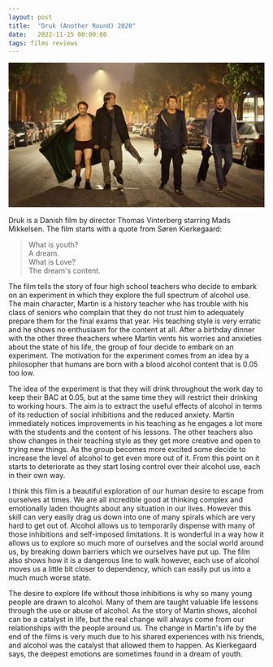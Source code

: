 ```yaml
---
layout: post
title:  "Druk (Another Round) 2020"
date:   2022-11-25 00:00:00   
tags: films reviews
---
```


![druk](/assets/druk.jpg)

Druk is a Danish film by director Thomas Vinterberg starring Mads Mikkelsen. The film starts with a quote from Søren Kierkegaard:
>What is youth?  
>A dream.  
>What is Love?  
>The dream's content.  

The film tells the story of four high school teachers who decide to embark on an experiment in which they explore the full spectrum of alcohol use. The main character, Martin is a history teacher who has trouble with his class of seniors who complain that they do not trust him to adequately prepare them for the final exams that year. His teaching style is very erratic and he shows no enthusiasm for the content at all. After a birthday dinner with the other three theachers where Martin vents his worries and anxieties about the state of his life, the group of four decide to embark on an experiment. The motivation for the experiment comes from an idea by a philosopher that humans are born with a blood alcohol content that is 0.05 too low.

The idea of the experiment is that they will drink throughout the work day to keep their BAC at 0.05, but at the same time they will restrict their drinking to working hours. The aim is to extract the useful effects of alcohol in terms of its reduction of social inhibitions and the reduced anxiety. Martin immediately notices improvements in his teaching as he engages a lot more with the students and the content of his lessons. The other teachers also show changes in their teaching style as they get more creative and open to trying new things. As the group becomes more excited some decide to increase the level of alcohol to get even more out of it. From this point on it starts to deteriorate as they start losing control over their alcohol use, each in their own way.

I think this film is a beautiful exploration of our human desire to escape from ourselves at times. We are all incredible good at thinking complex and emotionally laden thoughts about any situation in our lives. However this skill can very easily drag us down into one of many spirals which are very hard to get out of. Alcohol allows us to temporarily dispense with many of those inhibitions and self-imposed limitations. It is wonderful in a way how it allows us to explore so much more of ourselves and the social world around us, by breaking down barriers which we ourselves have put up. The film also shows how it is a dangerous line to walk however, each use of alcohol moves us a little bit closer to dependency, which can easily put us into a much much worse state.

The desire to explore life without those inhibitions is why so many young people are drawn to alcohol.
Many of them are taught valuable life lessons through the use or abuse of alcohol.
As the story of Martin shows, alcohol can be a catalyst in life, but the real change will always come from our relationships with the people around us. The change in Martin's life by the end of the films is very much due to his shared experiences with his friends, and alcohol was the catalyst that allowed them to happen. As Kierkegaard says, the deepest emotions are sometimes found in a dream of youth.
